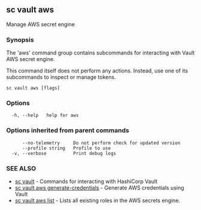 ## sc vault aws

Manage AWS secret engine

### Synopsis

The 'aws' command group contains subcommands for interacting with Vault AWS secret engine.

This command itself does not perform any actions. Instead, use one of its subcommands
to inspect or manage tokens.

```
sc vault aws [flags]
```

### Options

```
  -h, --help   help for aws
```

### Options inherited from parent commands

```
      --no-telemetry     Do not perform check for updated version
      --profile string   Profile to use
  -v, --verbose          Print debug logs
```

### SEE ALSO

* [sc vault](sc_vault.md)	 - Commands for interacting with HashiCorp Vault
* [sc vault aws generate-credentials](sc_vault_aws_generate-credentials.md)	 - Generate AWS credentials using Vault
* [sc vault aws list](sc_vault_aws_list.md)	 - Lists all existing roles in the AWS secrets engine.

